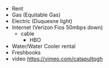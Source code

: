 - Rent
- Gas (Equitable Gas)
- Electric (Duquesne light)
- Internet (Verizon Fios 50mbps down)
  - cable
    - HBO
- Water/Water Cooler rental
- Freshbooks 
- video https://vimeo.com/catapultpgh
